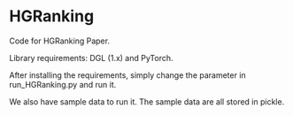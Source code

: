 # HGRanking
Code for HGRanking Paper.

Library requirements: DGL (1.x) and PyTorch.

After installing the requirements, simply change the parameter in run_HGRanking.py and run it.

We also have sample data to run it. The sample data are all stored in pickle.
